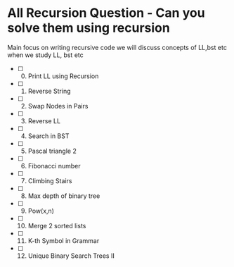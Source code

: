 # All Recursion Question - Can you solve them using recursion 
Main focus on writing recursive code we will discuss concepts of LL,bst etc when we study LL, bst etc<br>


- [ ]  0.  Print LL using Recursion <br>
- [ ]  1.  Reverse String <br>
- [ ]  2.  Swap Nodes in Pairs<br>
- [ ]  3.  Reverse LL<br>
- [ ]  4.  Search in BST<br>
- [ ]  5.  Pascal triangle 2<br>
- [ ]  6.  Fibonacci number<br>
- [ ]  7.  Climbing Stairs<br>
- [ ]  8.  Max depth of binary tree<br>
- [ ]  9.  Pow(x,n)<br>
- [ ] 10.  Merge 2 sorted lists<br>
- [ ] 11.  K-th Symbol in Grammar<br>
- [ ] 12.  Unique Binary Search Trees II<br>